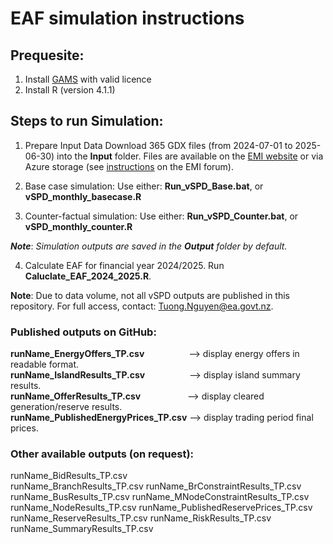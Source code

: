 EAF simulation instructions
====
## Prequesite:
1. Install [GAMS](https://www.gams.com/download/) with valid licence
2. Install R (version 4.1.1)

## Steps to run Simulation:

1. Prepare Input Data
Download 365 GDX files (from 2024-07-01 to 2025-06-30) into the **Input** folder.
Files are available on the [EMI website](https://www.emi.ea.govt.nz/Wholesale/Datasets/DispatchAndPricing/GDX/) or via Azure storage (see [instructions](https://www.emi.ea.govt.nz/Forum/thread/new-access-arrangements-to-emi-datasets-retirement-of-anonymous-ftp/) 
on the EMI forum).

2. Base case simulation:
Use either:
**Run_vSPD_Base.bat**, or
**vSPD_monthly_basecase.R**

3. Counter-factual simulation:
Use either:
**Run_vSPD_Counter.bat**, or
**vSPD_monthly_counter.R**

**_Note_**: _Simulation outputs are saved in the **Output** folder by default._

4. Calculate EAF for financial year 2024/2025.
Run **Caluclate_EAF_2024_2025.R**.

**Note**: Due to data volume, not all vSPD outputs are published in this repository. For full access, contact: Tuong.Nguyen@ea.govt.nz.

### Published outputs on GitHub:
**runName_EnergyOffers_TP.csv**&nbsp;&nbsp;&nbsp;&nbsp;&nbsp;&nbsp;&nbsp;&nbsp;&nbsp;&nbsp;&nbsp;&nbsp;&nbsp;&nbsp;&nbsp;&nbsp;&nbsp;&nbsp;--> display energy offers in readable format.  
**runName_IslandResults_TP.csv**&nbsp;&nbsp;&nbsp;&nbsp;&nbsp;&nbsp;&nbsp;&nbsp;&nbsp;&nbsp;&nbsp;&nbsp;&nbsp;&nbsp;&nbsp;&nbsp;&nbsp;&nbsp;--> display island summary results.  
**runName_OfferResults_TP.csv**&nbsp;&nbsp;&nbsp;&nbsp;&nbsp;&nbsp;&nbsp;&nbsp;&nbsp;&nbsp;&nbsp;&nbsp;&nbsp;&nbsp;&nbsp;&nbsp;&nbsp;&nbsp;&nbsp;--> display cleared generation/reserve results.  
**runName_PublishedEnergyPrices_TP.csv**&nbsp;--> display trading period final prices.  

### Other available outputs (on request):
runName_BidResults_TP.csv              
runName_BranchResults_TP.csv
runName_BrConstraintResults_TP.csv    
runName_BusResults_TP.csv
runName_MNodeConstraintResults_TP.csv
runName_NodeResults_TP.csv
runName_PublishedReservePrices_TP.csv
runName_ReserveResults_TP.csv
runName_RiskResults_TP.csv
runName_SummaryResults_TP.csv
